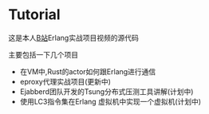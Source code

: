 # Tutorial

这是本人[B站](https://space.bilibili.com/536643123)Erlang实战项目视频的源代码

主要包括一下几个项目

- 在VM中,Rust的actor如何跟Erlang进行通信
- eproxy代理实战项目(更新中)
- Ejabberd团队开发的Tsung分布式压测工具讲解(计划中)
- 使用LC3指令集在Erlang 虚拟机中实现一个虚拟机(计划中)
